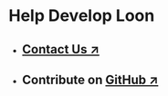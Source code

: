# Help Develop Loon

- ## [Contact Us ↗](/docs/introduction#contact-us-)

- ## Contribute on [GitHub ↗](https://github.com/visdesignlab/loonar)

